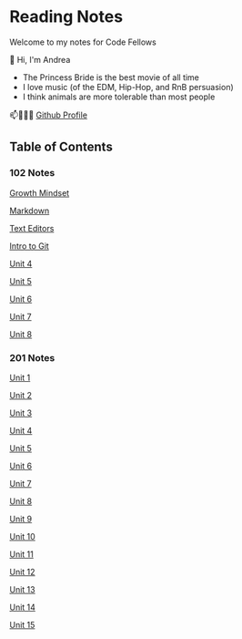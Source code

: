 # Reading Notes

Welcome to my notes for Code Fellows

👋 Hi, I'm Andrea

- The Princess Bride is the best movie of all time 
- I love music (of the EDM, Hip-Hop, and RnB persuasion)
- I think animals are more tolerable than most people

📫👩🏽‍💻 [Github Profile](https://github.com/ariley215)

## Table of Contents

### 102 Notes

[Growth Mindset](GrowthMidset.md)

[Markdown](102-Markdown.md)

[Text Editors](TextEditor.md)

[Intro to Git](GitIntro.)

[Unit 4](HTML.md)

[Unit 5](CSS.md)

[Unit 6](ActivateJave.md)

[Unit 7](ProgramJava.md)

[Unit 8](OperatorsLoops.md)

### 201 Notes

[Unit 1](201-1.md)

[Unit 2](201-2.md)

[Unit 3](201-3.md)

[Unit 4](201-4.md)

[Unit 5](201-5.md)

[Unit 6](201-6.md)

[Unit 7](201-7.md)

[Unit 8](201-8.md)

[Unit 9](201-9.md)

[Unit 10](201-10.md)

[Unit 11](201-11.md)

[Unit 12](201-12.md)

[Unit 13](201-13.md)

[Unit 14](201-14.md)

[Unit 15](201.15.md)
